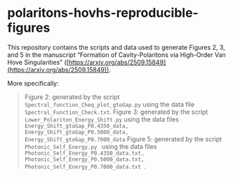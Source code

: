 # polaritons-hovhs-reproducible-figures
This repository contains the scripts and data used to generate Figures 2, 3, and 5 in the manuscript “Formation of Cavity-Polaritons via High-Order Van Hove Singularities” ([https://arxiv.org/abs/2509.15849](https://arxiv.org/abs/2509.15849)).

More specifically:
> Figure 2: generated by the script `Spectral_function_Cheq_plot_gtoGap.py` using the data file `Spectral_Function_Check.txt`.
> Figure 3: generated by the script ` Lower_Polariton_Energy_Shift.py ` using the data files `Energy_Shift_gtoGap_P0.4350_data, Energy_Shift_gtoGap_P0.5000_data, Energy_Shift_gtoGap_P0.7000_data`
> Figure 5: generated by the script `Photonic_Self_Energy.py ` using the data files `Photonic_Self_Energy_P0.4350_data.txt, Photonic_Self_Energy_P0.5000_data.txt, Photonic_Self_Energy_P0.7000_data.txt `.




